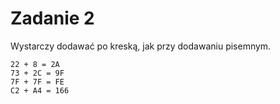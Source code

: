 # Zadanie 2

Wystarczy dodawać po kreską, jak przy dodawaniu pisemnym.
```
22 + 8 = 2A
73 + 2C = 9F
7F + 7F = FE
C2 + A4 = 166
```

